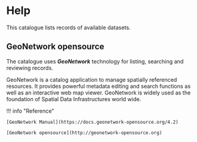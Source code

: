 # Help

This catalogue lists records of available datasets.

## GeoNetwork opensource

The catalogue uses ***GeoNetwork*** technology for listing, searching and reviewing records. 

GeoNetwork is a catalog application to manage spatially referenced resources. It provides powerful metadata editing and search functions as well as an interactive web map viewer. GeoNetwork is widely used as the foundation of Spatial Data Infrastructures world wide.

!!! info "Reference"

    [GeoNetwork Manual](https://docs.geonetwork-opensource.org/4.2)

    [GeoNetwork opensource](http://geonetwork-opensource.org)
